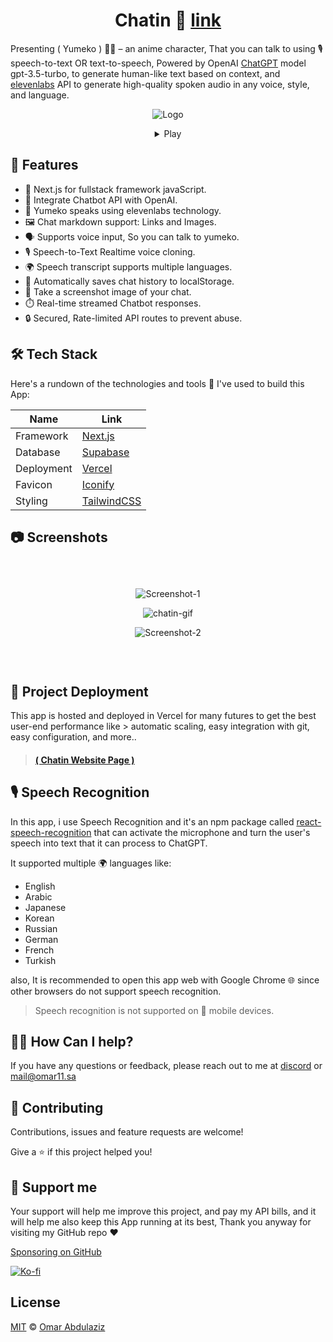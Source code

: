 <div align="center">

# Chatin 🌟 [link](https://chatin2.vercel.app/)

</div>

Presenting ( Yumeko ) 🤦🏻 – an anime character, That you can talk to using 🎙️ speech-to-text OR text-to-speech, Powered by OpenAI [ChatGPT](https://openai.com/) model gpt-3.5-turbo, to generate human-like text based on context, and [elevenlabs](https://elevenlabs.io/) API to generate high-quality spoken audio in any voice, style, and language.

<div align="center">

![Logo](https://raw.githubusercontent.com/omarx11/chatin-v2/main/public/icon-256x256.png)

<details> <summary> Play </summary>

[yumeko-identify.webm](https://github.com/omarx11/chatin-v2/assets/87499333/dc03d866-141c-4a5a-b45d-31c520fd6049)

</details>

</div>

## 🌌 Features

- 🚀 Next.js for fullstack framework javaScript.
- 🤖 Integrate Chatbot API with OpenAI.
- 👄 Yumeko speaks using elevenlabs technology.
- 🖼️ Chat markdown support: Links and Images.
- 🗣️ Supports voice input, So you can talk to yumeko.
- 🎙️ Speech-to-Text Realtime voice cloning.
- 🌍 Speech transcript supports multiple languages.
- 💾 Automatically saves chat history to localStorage.
- 📸 Take a screenshot image of your chat.
- ⏱️ Real-time streamed Chatbot responses.
- 🔒 Secured, Rate-limited API routes to prevent abuse.

## 🛠️ Tech Stack

Here's a rundown of the technologies and tools 📝 I've used to build this App:

| Name       | Link                                         |
| ---------- | -------------------------------------------- |
| Framework  | [Next.js](https://nextjs.org/)               |
| Database   | [Supabase](https://supabase.com/)            |
| Deployment | [Vercel](https://vercel.com)                 |
| Favicon    | [Iconify](https://icon-sets.iconify.design/) |
| Styling    | [TailwindCSS](https://tailwindcss.com)       |

## 📷 Screenshots

<div align="center" style="padding: 30px">
  
![Screenshot-1](https://github.com/omarx11/chatin-v2/assets/87499333/aaee704d-2081-4b40-9d88-00375044066c)

![chatin-gif](https://github.com/omarx11/chatin-v2/assets/87499333/efef6638-d16d-4938-8138-bbd53ad21558)

![Screenshot-2](https://github.com/omarx11/chatin-v2/assets/87499333/da928d75-e239-4ce9-b064-2195ead479d1)

</div>

## 📡 Project Deployment

This app is hosted and deployed in Vercel for many futures to get the best user-end performance like > automatic scaling, easy integration with git, easy configuration, and more..

> #### [( Chatin Website Page )](https://chatin2.vercel.app/)

## 🎙️ Speech Recognition

In this app, i use Speech Recognition and it's an npm package called [react-speech-recognition](https://www.npmjs.com/package/react-speech-recognition) that can activate the microphone and turn the user's speech into text that it can process to ChatGPT.

It supported multiple 🌍 languages like:

- English
- Arabic
- Japanese
- Korean
- Russian
- German
- French
- Turkish

also, It is recommended to open this app web with Google Chrome 🌐 since other browsers do not support speech recognition.

> Speech recognition is not supported on 📱 mobile devices.

## 💁🏻 How Can I help?

If you have any questions or feedback, please reach out to me at [discord](https://discordredirect.discordsafe.com/users/582305812903493663) or [mail@omar11.sa](mailto:mail@omar11.sa)

## 🤝 Contributing

Contributions, issues and feature requests are welcome!

Give a ⭐️ if this project helped you!

## 🤍 Support me

Your support will help me improve this project, and pay my API bills, and it will help me also keep this App running at its best, Thank you anyway for visiting my GitHub repo ❤️

[Sponsoring on GitHub](https://github.com/sponsors/omarx11)

<a href="https://ko-fi.com/omar11"><img src="https://ko-fi.com/img/githubbutton_sm.svg" alt="Ko-fi"></a>

## License

[MIT](https://github.com/omarx11/omar11.sa/blob/main/LICENSE) © [Omar Abdulaziz](https://omar11.sa/)
